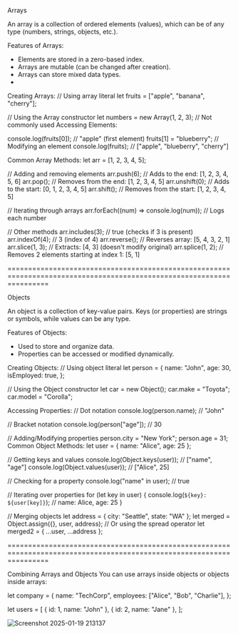 Arrays

An array is a collection of ordered elements (values), which can be of any type (numbers, strings, objects, etc.).

Features of Arrays:
 - Elements are stored in a zero-based index.
 - Arrays are mutable (can be changed after creation).
 - Arrays can store mixed data types.
 - 
Creating Arrays:
// Using array literal
let fruits = ["apple", "banana", "cherry"];

// Using the Array constructor
let numbers = new Array(1, 2, 3); // Not commonly used
Accessing Elements:

console.log(fruits[0]); // "apple" (first element)
fruits[1] = "blueberry"; // Modifying an element
console.log(fruits); // ["apple", "blueberry", "cherry"]

Common Array Methods:
let arr = [1, 2, 3, 4, 5];

// Adding and removing elements
arr.push(6);       // Adds to the end: [1, 2, 3, 4, 5, 6]
arr.pop();         // Removes from the end: [1, 2, 3, 4, 5]
arr.unshift(0);    // Adds to the start: [0, 1, 2, 3, 4, 5]
arr.shift();       // Removes from the start: [1, 2, 3, 4, 5]

// Iterating through arrays
arr.forEach((num) => console.log(num)); // Logs each number

// Other methods
arr.includes(3);   // true (checks if 3 is present)
arr.indexOf(4);    // 3 (index of 4)
arr.reverse();     // Reverses array: [5, 4, 3, 2, 1]
arr.slice(1, 3);   // Extracts: [4, 3] (doesn't modify original)
arr.splice(1, 2);  // Removes 2 elements starting at index 1: [5, 1]

======================================================================================================================

Objects

An object is a collection of key-value pairs. Keys (or properties) are strings or symbols, while values can be any type.

Features of Objects:
 - Used to store and organize data.
 - Properties can be accessed or modified dynamically.

Creating Objects:
// Using object literal
let person = {
  name: "John",
  age: 30,
  isEmployed: true,
};

// Using the Object constructor
let car = new Object();
car.make = "Toyota";
car.model = "Corolla";

Accessing Properties:
// Dot notation
console.log(person.name); // "John"

// Bracket notation
console.log(person["age"]); // 30

// Adding/Modifying properties
person.city = "New York";
person.age = 31;
Common Object Methods:
let user = { name: "Alice", age: 25 };

// Getting keys and values
console.log(Object.keys(user)); // ["name", "age"]
console.log(Object.values(user)); // ["Alice", 25]

// Checking for a property
console.log("name" in user); // true

// Iterating over properties
for (let key in user) {
  console.log(`${key}: ${user[key]}`); // name: Alice, age: 25
}

// Merging objects
let address = { city: "Seattle", state: "WA" };
let merged = Object.assign({}, user, address);
// Or using the spread operator
let merged2 = { ...user, ...address };

======================================================================================================================

Combining Arrays and Objects
You can use arrays inside objects or objects inside arrays:

let company = {
  name: "TechCorp",
  employees: ["Alice", "Bob", "Charlie"],
};

let users = [
  { id: 1, name: "John" },
  { id: 2, name: "Jane" },
];

![Screenshot 2025-01-19 213137](https://github.com/user-attachments/assets/f3bf67fd-fb8c-4dff-bd16-dfa2bf38e0fd)
